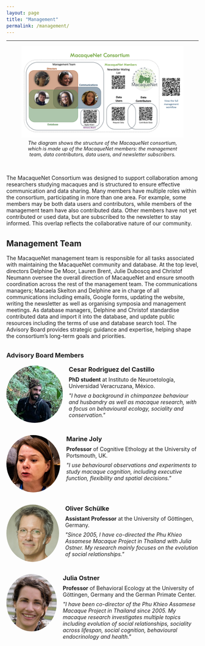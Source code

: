 ```yaml
---
layout: page
title: "Management"
permalink: /management/
---
```

***

<figure style="text-align:center;">
  <img src="/assets/images/macaquenet management figure.png" alt="MacaqueNet consortium structure" style="max-width:100%; height:auto;" />
  <figcaption style="font-size:0.9em; font-style:italic; margin-top:4px;">
    The diagram shows the structure of the MacaqueNet consortium, which is made up of the MacaqueNet members: 
    the management team, data contributors, data users, and newsletter subscribers. 
  </figcaption>
</figure>
<br>


The MacaqueNet Consortium was designed to support collaboration among researchers studying macaques and is structured to ensure effective communication and data sharing. Many members have multiple roles within the consortium, participating in more than one area. For example, some members may be both data users and contributors, while members of the management team have also contributed data. Other members have not yet contributed or used data, but are subscribed to the newsletter to stay informed. This overlap reflects the collaborative nature of our community.

<h2 style="margin-top:2rem;">Management Team</h2>
The MacaqueNet management team is responsible for all tasks associated with maintaining the MacaqueNet community and database. 
At the top level, directors Delphine De Moor, Lauren Brent, Julie Duboscq and Christof Neumann oversee the overall direction of MacaqueNet and ensure smooth coordination across the rest of the management team.
The communications managers; Macaela Skelton and Delphine are in charge of all communications including emails, Google forms, updating the website, writing the newsletter as well as organising symposia and management meetings. 
As database managers, Delphine and Christof standardise contributed data and import it into the database, and update public resources including the terms of use and database search tool.
The Advisory Board provides strategic guidance and expertise, helping shape the consortium’s long-term goals and priorities.

<h3 style="margin-top:2rem;">Advisory Board Members</h3>

<div style="display:flex; align-items:flex-start; margin-bottom:2rem;">
  <img src="/assets/images/advisory_board_cesar.jpg" alt="Cesar Rodriguez del Castillo" 
       style="width:150px; height:150px; object-fit:cover; border-radius:50%; margin-right:1rem;">
  <div>
    <h3 style="margin:0 0 0.5rem 0;">Cesar Rodriguez del Castillo</h3>
    <p style="margin:0;">
      <strong>PhD student</strong> at Instituto de Neuroetología, Universidad Veracruzana, México.
    </p>
    <p style="margin:0.5rem 0 0 0;">
      <em>"I have a background in chimpanzee behaviour and husbandry as well as macaque research, 
      with a focus on behavioural ecology, sociality and conservation."</em>
    </p>
  </div>
</div>

<div style="display:flex; align-items:flex-start; margin-bottom:2rem;">
  <img src="/assets/images/advisory_board_joly.jpg" alt="Marine Joly" 
       style="width:150px; height:150px; object-fit:cover; border-radius:50%; margin-right:1rem;">
  <div>
    <h3 style="margin:0 0 0.5rem 0;">Marine Joly</h3>
    <p style="margin:0;">
      <strong>Professor</strong> of Cognitive Ethology at the University of Portsmouth, UK.
    </p>
    <p style="margin:0.5rem 0 0 0;">
      <em>"I use behavioural observations and experiments to study macaque cognition, including executive function, flexibility and spatial decisions."</em>
    </p>
  </div>
</div>

<div style="display:flex; align-items:flex-start; margin-bottom:2rem;">
  <img src="/assets/images/advisory_board_schuelke.JPG" alt="Oliver Schülke" 
       style="width:150px; height:150px; object-fit:cover; border-radius:50%; margin-right:1rem;">
  <div>
    <h3 style="margin:0 0 0.5rem 0;">Oliver Schülke</h3>
    <p style="margin:0;">
    <strong>Assistant Professor</strong> at the University of Göttingen, Germany.  
    </p>
    <p style="margin:0.5rem 0 0 0;">
      <em>"Since 2005, I have co-directed the Phu Khieo Assamese Macaque Project in Thailand with Julia Ostner. My research mainly focuses on the evolution of social relationships."</em>
    </p>
  </div>
</div>

<div style="display:flex; align-items:flex-start; margin-bottom:2rem;">
  <img src="/assets/images/advisory_board_julia.jpg" alt="Julia Ostner" 
       style="width:150px; height:150px; object-fit:cover; border-radius:50%; margin-right:1rem;">
  <div>
    <h3 style="margin:0 0 0.5rem 0;">Julia Ostner</h3>
    <p style="margin:0;">
    <strong>Professor</strong> of Behavioral Ecology at the University of Göttingen, Germany and the German Primate Center.
    </p>
    <p style="margin:0.5rem 0 0 0;">
      <em>"I have been co-director of the Phu Khieo Assamese Macaque Project in Thailand since 2005. My macaque research investigates multiple topics including evolution of social relationships, sociality across lifespan,  social cognition, behavioural endocrinology and health."</em>
    </p>
  </div>
</div>

